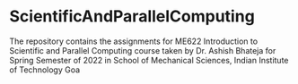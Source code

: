# ScientificAndParallelComputing
The repository contains the assignments for ME622 Introduction to Scientific and Parallel Computing course taken by Dr. Ashish Bhateja for Spring Semester of 2022 in School of Mechanical Sciences, Indian Institute of Technology Goa
